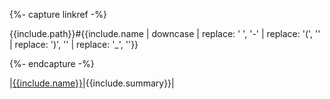 
{%- capture linkref -%}

{{include.path}}#{{include.name | downcase | replace: ' ', '-' | replace: '(', '' | replace: ')', '' | replace: '_', ''}}

{%- endcapture -%}

|<a href="{{linkref}}">{{include.name}}</a>|{{include.summary}}|